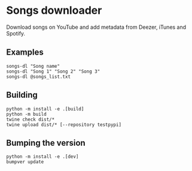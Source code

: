 # Songs downloader

Download songs on YouTube and add metadata from Deezer, iTunes and Spotify.

## Examples

	songs-dl "Song name"
	songs-dl "Song 1" "Song 2" "Song 3"
	songs-dl @songs_list.txt

## Building

	python -m install -e .[build]
	python -m build
	twine check dist/*
	twine upload dist/* [--repository testpypi]

## Bumping the version

	python -m install -e .[dev]
    bumpver update
